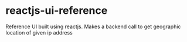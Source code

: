 # reactjs-ui-reference

Reference UI built using reactjs. Makes a backend call to get geographic location of given ip address
